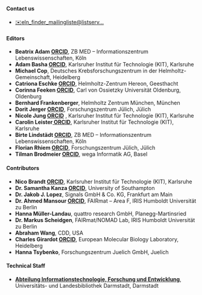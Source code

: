 #### Contact us

*   [✉️eln_finder_mailingliste@listserv...](mailto:eln_finder_mailingliste@listserv.dfn.de "eln_finder_mailingliste@listserv.dfn.de")

#### Editors

*   **Beatrix Adam [<span class="orcid-text"> ORCID</span>](https://orcid.org/0000-0002-8431-6613 "https://orcid.org/0000-0002-8431-6613")**, ZB MED – Informationszentrum Lebenswissenschaften, Köln
*   **Adam Basha [<span class="orcid-text"> ORCID</span>](https://orcid.org/0000-0001-8089-8508 "https://orcid.org/0000-0001-8089-8508")**, Karlsruher Institut für Technologie (KIT), Karlsruhe
*   **Michael Cop**, Deutsches Krebsforschungszentrum in der Helmholtz-Gemeinschaft, Heidelberg
*   **Catriona Eschke [<span class="orcid-text"> ORCID</span>](https://orcid.org/0000-0002-1033-144X "https://orcid.org/0000-0002-1033-144X")**, Helmholtz-Zentrum Hereon, Geesthacht
*   **Corinna Feeken [<span class="orcid-text"> ORCID</span>](https://orcid.org/0000-0002-2805-6474 "https://orcid.org/0000-0002-2805-6474")**, Carl von Ossietzky Universität Oldenburg, Oldenburg
*   **Bernhard Frankenberger**, Helmholtz Zentrum München, München
*   **Dorit Jerger [<span class="orcid-text"> ORCID</span>](https://orcid.org/0000-0002-9546-3352 "https://orcid.org/0000-0002-9546-3352")**, Forschungszentrum Jülich, Jülich
*   **Nicole Jung [<span class="orcid-text"> ORCID</span>](https://orcid.org/0000-0001-9513-2468 "https://orcid.org/0000-0001-9513-2468")** , Karlsruher Institut für Technologie (KIT), Karlsruhe
*   **Carolin Leister[<span class="orcid-text"> ORCID</span>](https://orcid.org/0000-0002-6940-0024 "https://orcid.org/0000-0002-6940-0024")**, Karlsruher Institut für Technologie (KIT), Karlsruhe
*   **Birte Lindstädt [<span class="orcid-text"> ORCID</span>](https://orcid.org/0000-0002-8251-1597 "https://orcid.org/0000-0002-8251-1597")**, ZB MED – Informationszentrum Lebenswissenschaften, Köln
*   **Florian Rhiem [<span class="orcid-text"> ORCID</span>](https://orcid.org/0000-0001-6461-9433 "https://orcid.org/0000-0001-6461-9433")**, Forschungszentrum Jülich, Jülich
*   **Tilman Brodmeier [<span class="orcid-text"> ORCID</span>](https://orcid.org/0009-0002-9441-0838 "https://orcid.org/0009-0002-9441-0838")**, wega Informatik AG, Basel

#### Contributors

*   **Nico Brandt [<span class="orcid-text"> ORCID</span>](https://orcid.org/0000-0002-3860-1376 "https://orcid.org/0000-0002-3860-1376")**, Karlsruher Institut für Technologie (KIT), Karlsruhe
*   **Dr. Samantha Kanza [<span class="orcid-text"> ORCID</span>](https://orcid.org/0000-0002-4831-9489 "https://orcid.org/0000-0002-4831-9489")**, University of Southampton
*   **Dr. Jakob J. Lopez**, Signals GmbH & Co. KG, Frankfurt am Main
*   **Dr. Ahmed Mansour [<span class="orcid-text"> ORCID</span>](https://orcid.org/0000-0002-3411-6808 "https://orcid.org/0000-0002-3411-6808")**, FAIRmat – Area F, IRIS Humboldt Universität zu Berlin
*   **Hanna Müller-Landau**, quattro research GmbH, Planegg-Martinsried
*   **Dr. Markus Scheidgen**, FAIRmat/NOMAD Lab, IRIS Humboldt Universität zu Berlin
*   **Abraham Wang**, CDD, USA
*   **Charles Girardot [<span class="orcid-text"> ORCID</span>](https://orcid.org/0000-0003-4301-3920  "https://orcid.org/0000-0003-4301-3920")**, European Molecular Biology Laboratory, Heidelberg
*   **Hanna Tsybenko**, Forschungszentrum Juelich GmbH, Juelich

#### Technical Staff

*   [**Abteilung Informationstechnologie, Forschung und Entwicklung**](https://www.ulb.tu-darmstadt.de/die_bibliothek/ueberuns/organisation/abteilung_iii/index.de.jsp), Universitäts- und Landesbibliothek Darmstadt, Darmstadt